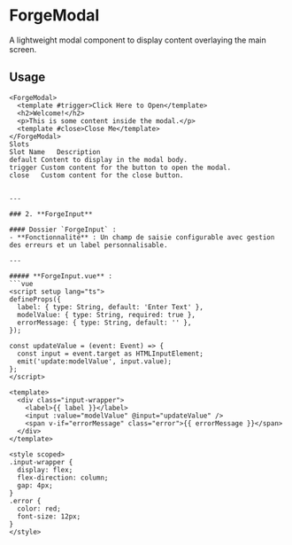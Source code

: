 # ForgeModal

A lightweight modal component to display content overlaying the main screen.

## Usage

```vue
<ForgeModal>
  <template #trigger>Click Here to Open</template>
  <h2>Welcome!</h2>
  <p>This is some content inside the modal.</p>
  <template #close>Close Me</template>
</ForgeModal>
Slots
Slot Name	Description
default	Content to display in the modal body.
trigger	Custom content for the button to open the modal.
close	Custom content for the close button.


---

### 2. **ForgeInput**

#### Dossier `ForgeInput` :
- **Fonctionnalité** : Un champ de saisie configurable avec gestion des erreurs et un label personnalisable.

---

##### **ForgeInput.vue** :
```vue
<script setup lang="ts">
defineProps({
  label: { type: String, default: 'Enter Text' },
  modelValue: { type: String, required: true },
  errorMessage: { type: String, default: '' },
});

const updateValue = (event: Event) => {
  const input = event.target as HTMLInputElement;
  emit('update:modelValue', input.value);
};
</script>

<template>
  <div class="input-wrapper">
    <label>{{ label }}</label>
    <input :value="modelValue" @input="updateValue" />
    <span v-if="errorMessage" class="error">{{ errorMessage }}</span>
  </div>
</template>

<style scoped>
.input-wrapper {
  display: flex;
  flex-direction: column;
  gap: 4px;
}
.error {
  color: red;
  font-size: 12px;
}
</style>
